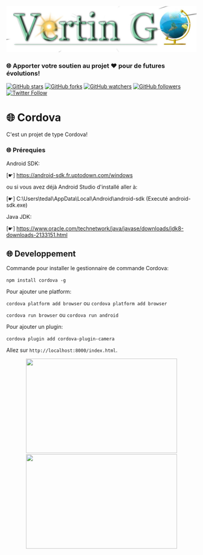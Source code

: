 ![Image](https://raw.githubusercontent.com/vertingo/Easy_Admin_YouTube_Newsletter_Firebase/master/web/assets/images/github/vertin_go_website.jpg)
### 🌐 Apporter votre soutien au projet :heart: pour de futures évolutions!
[![GitHub stars](https://img.shields.io/github/stars/vertingo/screenshott.svg?style=social&label=Star)](https://github.com/vertingo/Calcul_Graphique_Integral) [![GitHub forks](https://img.shields.io/github/forks/vertingo/screenshott.svg?style=social&label=Fork)](https://github.com/vertingo/Calcul_Graphique_Integral/fork) [![GitHub watchers](https://img.shields.io/github/watchers/vertingo/screenshott.svg?style=social&label=Watch)](https://github.com/vertingo/Calcul_Graphique_Integral) [![GitHub followers](https://img.shields.io/github/followers/vertingo.svg?style=social&label=Follow)](https://github.com/vertingo)
[![Twitter Follow](https://img.shields.io/twitter/follow/Vertin_Go.svg?style=social)](https://twitter.com/Vertin_Go)

# 🌐 Cordova

C'est un projet de type Cordova!

### 🌐 Prérequies
Android SDK:

[☛] https://android-sdk.fr.uptodown.com/windows

ou si vous avez déjà Android Studio d'installé aller à:

[☛] C:\Users\tedal\AppData\Local\Android\android-sdk (Executé android-sdk.exe)

Java JDK:

[☛] https://www.oracle.com/technetwork/java/javase/downloads/jdk8-downloads-2133151.html

## 🌐 Developpement

Commande pour installer le gestionnaire de commande Cordova: 

`npm install cordova -g`

Pour ajouter une platform:      

`cordova platform add browser` ou `cordova platform add browser`

`cordova run browser` ou `cordova run android`

Pour ajouter un plugin: 

`cordova plugin add cordova-plugin-camera`


Allez sur `http://localhost:8000/index.html`.


<p align="center">
  <a href="https://www.youtube.com/channel/UC2g_-ipVjit6ZlACPWG4JvA?sub_confirmation=1"><img src="https://platform-media.herokuapp.com/assets/images/reseaux-sociaux/youtube2.png" width="400" height="250"/></a>
  <a href="https://www.facebook.com/vertingo/"><img src="https://platform-media.herokuapp.com/assets/images/reseaux-sociaux/rejoins_nous.png" width="400" height="250"/></a>
</p>



